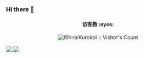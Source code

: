 ### Hi there 👋

<h4 align="center">访客数 :eyes:</h4>

<p align="center"><img src="https://profile-counter.glitch.me/IShiraiKurokoI/count.svg" alt="IShiraiKurokoI :: Visitor's Count" /></p>
<a href="https://github.com/anuraghazra/github-readme-stats">
  <img align="center" src="https://github-readme-stats.vercel.app/api/?username=IShiraiKurokoI&count_private=true&show_icons=true&theme=ambient_gradient" />
</a>

<a href="https://github.com/IShiraiKurokoI/DLUTToolBoxV3">
  <img align="center" src="https://github-readme-stats.vercel.app/api/top-langs/?username=IShiraiKurokoI&layout=normal&theme=ambient_gradient" />
</a>

<br/>
